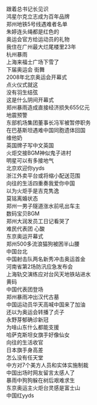 跟着总书记长见识  
鸿星尔克立志成为百年品牌  
郑州地铁5号线遇难者名单  
朱婷连头绳都是红色的  
奥运会官方给运动员的礼物  
我住在广州最大烂尾楼里23年  
杭州暴雨  
上海来福士广场下雪了  
下届奥运会 街舞  
2008年北京奥运会开幕式  
点火仪式就这  
没有羽生结弦  
这是什么阴间开幕式  
郑州暴雨造成直接经济损失655亿元  
地震预警  
东部机场集团董事长冯军被暂停职务  
在巴基斯坦遇难中国同胞遗体回国  
维他奶  
英国牌子写中文英国  
火炬交接BGM神似鬼子进村  
明星可以有多接地气  
北京欢迎你yyds  
浙江外卖平台或将缩小配送范围  
向往的生活四重奏我爱你中国  
以为火炬手是吉克隽逸  
莫铭离婚状态  
郑州一男子隧道涨水前吼出车主  
数码宝贝BGM  
郑州大润发员工日记看哭了  
难民代表团 心酸  
东京奥运开幕式  
郑州500多流浪猫狗被困半山腰  
中国台北  
中国射击队两名新秀冲击奥运首金  
河南省第2场防汛应急发布会  
上海轨交演练应对台风天地铁站进水  
黄码  
中国代表团登场  
郑州暴雨冲出汉代古墓  
中国运动员华天高喊中国来了加油  
还以为奥运会转播了贞子  
永野芽郁确诊新冠  
为啥山东什么都能支援  
哈萨克斯坦女旗手好像仙女  
向往的生活收官  
日本旗手身高差  
怎么没有任天堂  
中方对7个美方人员和实体实施制裁  
中国出场时网友留言太感人了  
暴雨中狗狗躲在树后艰难求生  
东京奥运主火炬台灵感是富士山  
中国红yyds  
